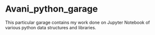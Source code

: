 # Avani_python_garage
This particular garage contains my work done on Jupyter Notebook of various python data structures and libraries.
